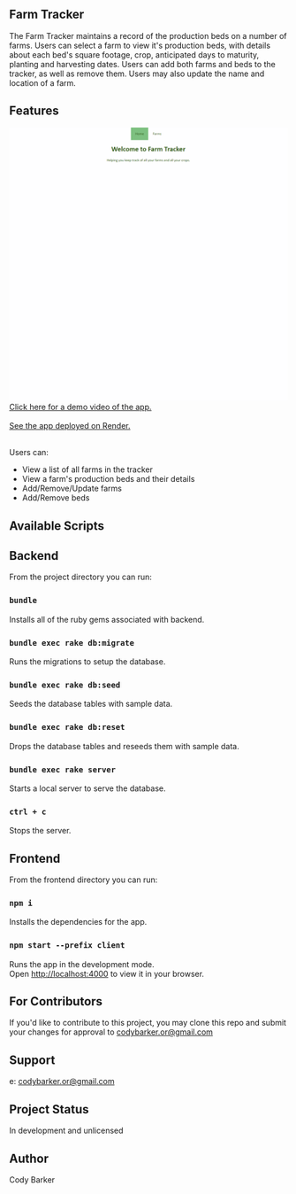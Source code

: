 ## Farm Tracker

The Farm Tracker maintains a record of the production beds on a number of farms. Users can select a farm to view it's production beds, with details about each bed's square footage, crop, anticipated days to maturity, planting and harvesting dates. Users can add both farms and beds to the tracker, as well as remove them. Users may also update the name and location of a farm.

## Features

<img src="public/farmtracker_preview.gif" alt="app.gif">
<a href="https://youtu.be/rj4ag97Kfh4" alt="app video">Click here for a demo video of the app.</a>
<br><br>
<a href="https://farm-tracker.onrender.com"
alt="deployed app link">See the app deployed on Render.</a>
<br><br>


Users can:

- View a list of all farms in the tracker
- View a farm's production beds and their details
- Add/Remove/Update farms
- Add/Remove beds

## Available Scripts

## Backend

From the project directory you can run:

### `bundle`

Installs all of the ruby gems associated with backend.

### `bundle exec rake db:migrate`

Runs the migrations to setup the database.

### `bundle exec rake db:seed`

Seeds the database tables with sample data.

### `bundle exec rake db:reset`

Drops the database tables and reseeds them with sample data.

### `bundle exec rake server`

Starts a local server to serve the database.

### `ctrl + c`

Stops the server.

## Frontend

From the frontend directory you can run:

### `npm i`

Installs the dependencies for the app.

### `npm start --prefix client`

Runs the app in the development mode.\
Open [http://localhost:4000](http://localhost:4000) to view it in your browser.

## For Contributors
If you'd like to contribute to this project, you may clone this repo and submit your changes for approval to codybarker.or@gmail.com

##  Support
e: codybarker.or@gmail.com

## Project Status
In development and unlicensed

## Author
Cody Barker